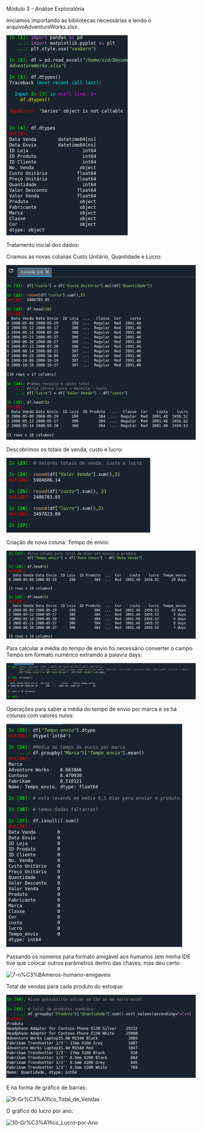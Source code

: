 
Módulo 3 - Análise Exploratória

Iniciamos importando as bibliotecas necessárias e lendo o arquivoAdventureWorks.xlsx:


![1_upload_data](https://github.com/geosidnei/desafio1-cd/blob/main/1_upload_data.png)

Tratamento inicial dos dados:

Criamos as novas colunas Custo Unitário, Quantidade e Lucro:

![2_novas%20colunas](https://github.com/geosidnei/desafio1-cd/blob/main/2_novas%20colunas.png)

Descobrimos os totais de venda, custo e lucro:

![3-totais_venda_custo_lucro](https://github.com/geosidnei/desafio1-cd/blob/main/3-totais_venda_custo_lucro.png)

Criação de nova coluna: Tempo de envio:

![4_coluna_tempo_de_envio](https://github.com/geosidnei/desafio1-cd/blob/main/4_coluna_tempo_de_envio.png)

Para calcular a média do tempo de envio foi necessário converter o campo Tempo em formato numérico extraindo a palavra days:

![5-converte_Tempo_envio_numero](https://github.com/geosidnei/desafio1-cd/blob/main/5-converte_Tempo_envio_numero.png)

Operações para saber a média do tempo de envio por marca e se há colunas com valores nulos:


![6-m%C3%A9dias](https://github.com/geosidnei/desafio1-cd/blob/main/6-m%C3%A9dias.png)


Passando os números para formato amigável aos humanos (em minha IDE tive que colocar outros parâmetros dentro das chaves, mas deu certo:


![7-n%C3%BAmeros-humano-amigaveis](https://github.com/geosidnei/desafio1-cd/blob/main/7-n%C3%BAmeros-humano-amigaveis.png)

Total de vendas para cada produto do estoque:


![8-total-vendas](https://github.com/geosidnei/desafio1-cd/blob/main/8-total-vendas.png)


E na forma de gráfico de barras:

![9-Gr%C3%A1fico_Total_de_Vendas](https://github.com/geosidnei/desafio1-cd/blob/main/9-Gr%C3%A1fico_Total_de_Vendas.png)


O gráfico do lucro por ano:


![10-Gr%C3%A1fico_Lucro-por-Ano](https://github.com/geosidnei/desafio1-cd/blob/main/10-Gr%C3%A1fico_Lucro-por-Ano.png)


